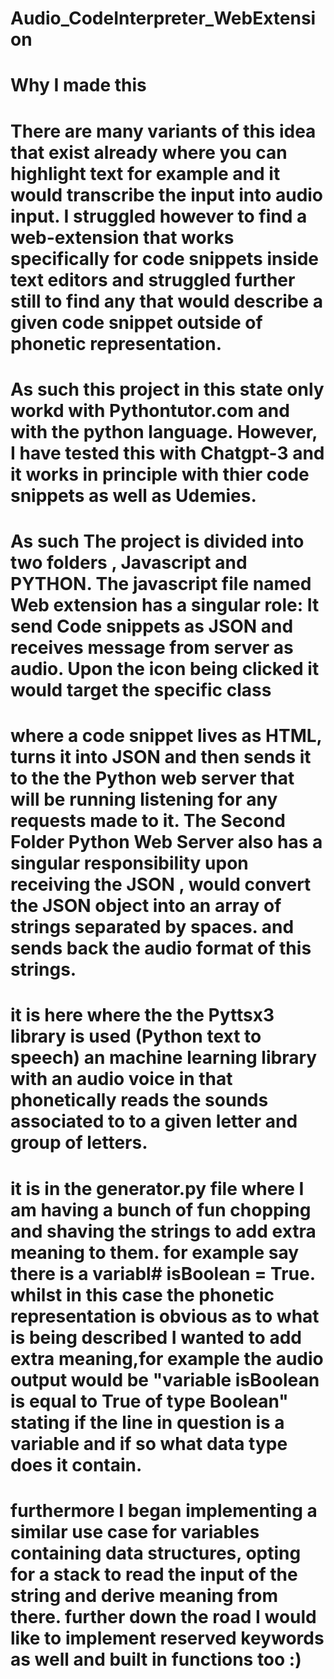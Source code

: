 # Audio_CodeInterpreter_WebExtension
## <h1> Why I made this </h1>
# There are many variants of this idea that exist already where you can highlight text for example and it would transcribe the input into audio input. I struggled however to find a web-extension that works specifically for code snippets inside text editors and struggled further still to find any that would describe a given code snippet outside of phonetic representation.
# As such this project in this state only workd with Pythontutor.com and with the python language. However, I have tested this with Chatgpt-3 and it works in principle with thier code snippets as well as Udemies.
# As such The project is divided into two folders , Javascript and PYTHON.  The javascript file named Web extension has a singular role: It send Code snippets as JSON and receives message from server as audio. Upon the icon being clicked it would target the specific class 
# where a code snippet lives as HTML, turns it into JSON and then sends it to the the Python web server that will be running listening for any requests made to it. The Second Folder Python Web Server  also has a singular responsibility upon receiving the JSON , would  convert the JSON object into an array of strings separated by spaces. and sends back the audio format of this strings.
# it is here where the the Pyttsx3 library is used (Python text to speech) an machine learning library with an audio voice in that phonetically reads the sounds associated to  to a given letter and group of letters. 
# it is in the generator.py file where I am having a bunch of fun chopping and shaving the strings to add extra meaning to them. for example say there is a variabl# isBoolean = True. whilst in this case the phonetic representation is obvious as to what is being described I wanted to add extra meaning,for example the audio output would be  "variable isBoolean is equal to True of type Boolean" stating if the line in question is a variable and if so what data type does it contain.
# furthermore I began implementing a similar use case for variables containing data structures, opting for a stack to read the input of the string and derive meaning from there. further down the road I would like to implement reserved keywords as well and built in functions too :)
